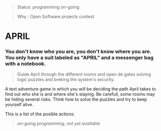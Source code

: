 >Status: programming on-going

>Why   : Open Software projects contest

# APRIL
### You don't know who you are, you don't know where you are. You only have a suit labeled as "APRIL" and a messenger bag with a notebook. 

> Guide April through the different rooms and open de gates solving logic puzzles and breking the system's security.

A text adventure game in which you will be deciding the path April takes to find out who she is and where she's staying. Be carefull, some rooms may be hiding several risks. Think how to solve the puzzles and try to keep yourself alive. 

This is a list of the posible actions:
> _on-going programming, not yet available_
